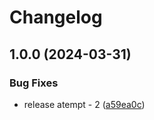 # Changelog

## 1.0.0 (2024-03-31)


### Bug Fixes

* release atempt - 2 ([a59ea0c](https://github.com/templ-project/create/commit/a59ea0c6b9c11a2d109f454f9209a4fd3c03fbe1))
